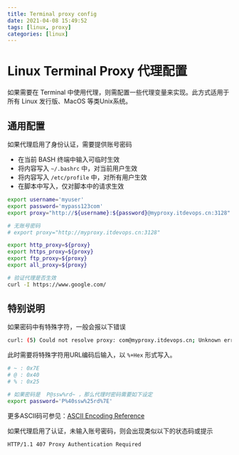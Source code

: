```yaml
---
title: Terminal proxy config
date: 2021-04-08 15:49:52
tags: [linux, proxy]
categories: [linux]
---
```


# Linux Terminal Proxy 代理配置

如果需要在 Terminal 中使用代理，则需配置一些代理变量来实现。此方式适用于所有 Linux 发行版、MacOS 等类Unix系统。

<!--more-->

## 通用配置

如果代理启用了身份认证，需要提供账号密码

- 在当前 BASH 终端中输入可临时生效
- 将内容写入 `~/.bashrc` 中，对当前用户生效
- 将内容写入 `/etc/profile` 中，对所有用户生效
- 在脚本中写入，仅对脚本中的请求生效


```bash
export username='myuser'
export password='mypass123com'
export proxy="http://${username}:${password}@myproxy.itdevops.cn:3128"

# 无账号密码
# export proxy="http://myproxy.itdevops.cn:3128"

export http_proxy=${proxy}
export https_proxy=${proxy}
export ftp_proxy=${proxy}
export all_proxy=${proxy}

# 验证代理是否生效
curl -I https://www.google.com/
```



## 特别说明

如果密码中有特殊字符，一般会报以下错误

```bash
curl: (5) Could not resolve proxy: com@myproxy.itdevops.cn; Unknown error
```



此时需要将特殊字符用URL编码后输入，以  `%+Hex` 形式写入。

```bash
# ~ : 0x7E
# @ : 0x40
# % : 0x25

# 如果密码是  P@ssw%rd~ ，那么代理时密码需要如下设定
export password='P%40ssw%25rd%7E'
```



更多ASCII码可参见：[ASCII Encoding Reference](https://www.w3schools.com/tags/ref_urlencode.ASP)



如果代理启用了认证，未输入账号密码，则会出现类似以下的状态码或提示

```bash
HTTP/1.1 407 Proxy Authentication Required
```

